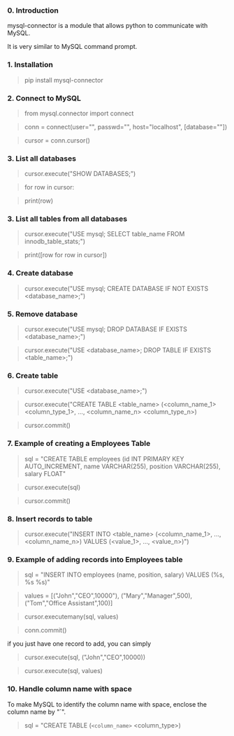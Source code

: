 ### 0. Introduction
mysql-connector is a module that allows python to communicate with MySQL. 

It is very similar to MySQL command prompt.

### 1. Installation
> pip install mysql-connector

### 2. Connect to MySQL
> from mysql.connector import connect

> conn = connect(user="<user>", passwd="<password>", host="localhost", [database="<database>"])

> cursor = conn.cursor()

### 3. List all databases
> cursor.execute("SHOW DATABASES;")

> for row in cursor:

>   print(row)

### 3. List all tables from all databases
> cursor.execute("USE mysql; SELECT table_name FROM innodb_table_stats;")

> print([row for row in cursor])

### 4. Create database
> cursor.execute("USE mysql; CREATE DATABASE IF NOT EXISTS <database_name>;")

### 5. Remove database
> cursor.execute("USE mysql; DROP DATABASE IF EXISTS <database_name>;")

> cursor.execute("USE <database_name>; DROP TABLE IF EXISTS <table_name>;")

### 6. Create table
> cursor.execute("USE <database_name>;")

> cursor.execute("CREATE TABLE <table_name> (<column_name_1> <column_type_1>, ..., <column_name_n> <column_type_n>)

> cursor.commit()

### 7. Example of creating a Employees Table
> sql = "CREATE TABLE employees (id INT PRIMARY KEY AUTO_INCREMENT, name VARCHAR(255), position VARCHAR(255), salary FLOAT"

> cursor.execute(sql)

> cursor.commit()

### 8. Insert records to table
> cursor.execute("INSERT INTO <table_name> (<column_name_1>, ..., <column_name_n>) VALUES (<value_1>, ..., <value_n>)")

### 9. Example of adding records into Employees table
> sql = "INSERT INTO employees (name, position, salary) VALUES (%s, %s %s)"

> values = [("John","CEO",10000"), ("Mary","Manager",500), ("Tom","Office Assistant",100)]

> cursor.executemany(sql, values)

> conn.commit()

if you just have one record to add, you can simply
> cursor.execute(sql, ("John","CEO",10000))

> cursor.execute(sql, values)

### 10. Handle column name with space
To make MySQL to identify the column name with space, enclose the column name by "`".
> sql = "CREATE TABLE <table-name> (`<column_name>` <column_type>)

